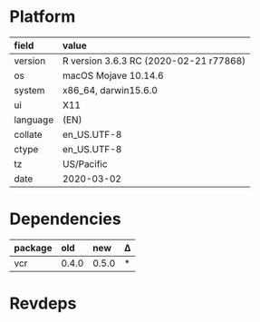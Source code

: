 # Platform

|field    |value                                  |
|:--------|:--------------------------------------|
|version  |R version 3.6.3 RC (2020-02-21 r77868) |
|os       |macOS Mojave 10.14.6                   |
|system   |x86_64, darwin15.6.0                   |
|ui       |X11                                    |
|language |(EN)                                   |
|collate  |en_US.UTF-8                            |
|ctype    |en_US.UTF-8                            |
|tz       |US/Pacific                             |
|date     |2020-03-02                             |

# Dependencies

|package |old   |new   |Δ  |
|:-------|:-----|:-----|:--|
|vcr     |0.4.0 |0.5.0 |*  |

# Revdeps

